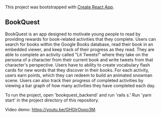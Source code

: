 This project was bootstrapped with [Create React App](https://github.com/facebook/create-react-app).
## BookQuest 

BookQuest is an app designed to motivate young people to read by providing rewards for book-related activities that they complete. Users can search for books within the Google Books database, read their book in an embedded viewer, and keep track of their progress as they read. They are able to complete an activity called "Lit Tweets!" where they take on the persona of a character from their current book and write tweets from that character's perspective. Users have to ability to create vocabulary flash cards for new words that they discover in their books. For each activity, users earn points, which they can redeem to build an animated snowman scene. Users can also track their progress of completed activities by viewing a bar graph of how many activities they have completed each day. 

To run the project, open 'bookquest_backend' and run 'rails s.' Run 'yarn start' in the project directory of this repository. 

Video demo: https://youtu.be/GHGlrOopo3M.


